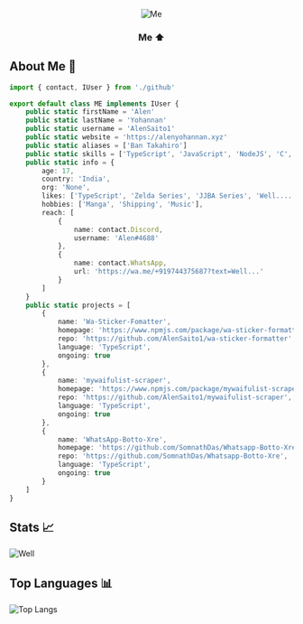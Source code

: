 <div align=center>

![Me](https://64.media.tumblr.com/d339fdb816b5f1313c83b5c3419802fe/3dd5af4664380a43-9a/s500x750/8a7ae425649480fc104aae9b2124082b297d88af.gifv)

### Me ⬆
</div>

## About Me 🎋

```TypeScript
import { contact, IUser } from './github'

export default class ME implements IUser {
    public static firstName = 'Alen'
    public static lastName = 'Yohannan'
    public static username = 'AlenSaito1'
    public static website = 'https://alenyohannan.xyz'
    public static aliases = ['Ban Takahiro']
    public static skills = ['TypeScript', 'JavaScript', 'NodeJS', 'C', 'EJS', 'Express', 'NoSQL']
    public static info = {
        age: 17,
        country: 'India',
        org: 'None',
        likes: ['TypeScript', 'Zelda Series', 'JJBA Series', 'Well.....'],
        hobbies: ['Manga', 'Shipping', 'Music'],
        reach: [
            {
                name: contact.Discord,
                username: 'Alen#4688'
            },
            {
                name: contact.WhatsApp,
                url: 'https://wa.me/+919744375687?text=Well...'
            }
        ]
    }
    public static projects = [
        {
            name: 'Wa-Sticker-Fomatter',
            homepage: 'https://www.npmjs.com/package/wa-sticker-formatter',
            repo: 'https://github.com/AlenSaito1/wa-sticker-formatter',
            language: 'TypeScript',
            ongoing: true
        },
        {
            name: 'mywaifulist-scraper',
            homepage: 'https://www.npmjs.com/package/mywaifulist-scraper',
            repo: 'https://github.com/AlenSaito1/mywaifulist-scraper',
            language: 'TypeScript',
            ongoing: true
        },
        {
            name: 'WhatsApp-Botto-Xre',
            homepage: 'https://github.com/SomnathDas/Whatsapp-Botto-Xre#readme',
            repo: 'https://github.com/SomnathDas/Whatsapp-Botto-Xre',
            language: 'TypeScript',
            ongoing: true
        }
    ]
}


```
## Stats 📈
![Well](https://github-readme-stats.vercel.app/api?username=alensaito1&theme=dark&show_icons=true)
## Top Languages 📊
![Top Langs](https://github-readme-stats.vercel.app/api/top-langs/?username=alensaito1&theme=dark)
